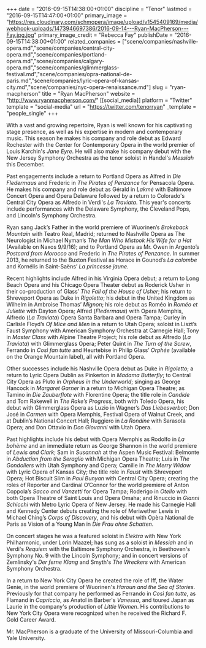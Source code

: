 +++
date = "2016-09-15T14:38:00+01:00"
discipline = "Tenor"
lastmod = "2016-09-15T14:47:00+01:00"
primary_image = "https://res.cloudinary.com/schmopera/image/upload/v1545409169/media/webhook-uploads/1473946697386/2016-09-14---Ryan-MacPherson---Fay.jpg.jpg"
primary_image_credit = "Rebecca Fay"
publishDate = "2016-09-15T14:38:00+01:00"
related_companies = ["scene/companies/nashville-opera.md","scene/companies/central-city-opera.md","scene/companies/portland-opera.md","scene/companies/calgary-opera.md","scene/companies/glimmerglass-festival.md","scene/companies/opra-national-de-paris.md","scene/companies/lyric-opera-of-kansas-city.md","scene/companies/nyc-opera-renaissance.md"]
slug = "ryan-macpherson"
title = "Ryan MacPherson"
website = "http://www.ryanmacpherson.com/"
[[social_media]]
platform = "Twitter"
template = "social-media"
url = "https://twitter.com/tenorryan"
_template = "people_single"
+++

With a vast and growing repertoire, Ryan is well known for his captivating stage presence, as well as his expertise in modern and contemporary music. This season he makes his company and role debut as Edward Rochester with the Center for Contemporary Opera in the world premier of Louis Karchin's *Jane Eyre*. He will also make his company debut with the New Jersey Symphony Orchestra as the tenor soloist in Handel's *Messiah* this December.

Past engagements include a return to Portland Opera as Alfred in *Die Fledermaus* and Frederic in *The Pirates of Penzance* for Pensacola Opera. He makes his company and role debut as Gérald in *Lakmé* with Baltimore Concert Opera and Opera Delaware followed by a return to Colorado's Central City Opera as Alfredo in Verdi's *La Traviata*. This year's concerts include performances with the Delaware Symphony, the Cleveland Pops, and Lincoln's Symphony Orchestra. 

Ryan sang Jack’s Father in the world premiere of Wuorinen’s *Brokeback Mountain* with Teatro Real, Madrid; returned to Nashville Opera as The Neurologist in Michael Nyman’s *The Man Who Mistook His Wife for a Hat* (Available on Naxos 9/9/16); and to Portland Opera as Mr. Owen in Argento’s *Postcard from Morocco* and Frederic in *The Pirates of Penzance*. In summer 2013, he returned to the Buxton Festival as Horace in Gounod’s *La colombe* and Kornélis in Saint-Saëns’ *La princesse jaune*.

Recent highlights include Alfred in his Virginia Opera debut; a return to Long Beach Opera and his Chicago Opera Theater debut as Roderick Usher in their co-production of Glass’ *The Fall of the House of Usher*; his return to Shreveport Opera as Duke in *Rigoletto*; his debut in the United Kingdom as Wilhelm in Ambroise Thomas’ *Mignon*; his role debut as Roméo in *Roméo et Juliette* with Dayton Opera; Alfred (*Fledermaus*) with Opera Memphis, Alfredo (*La Traviata*) Opera Santa Barbara and Opera Tampa; Curley in Carlisle Floyd’s *Of Mice and Men* in a return to Utah Opera; soloist in Liszt’s Faust Symphony with American Symphony Orchestra at Carnegie Hall; Tony in *Master Class* with Alpine Theatre Project; his role debut as Alfredo (*La Traviata*) with Glimmerglass Opera; Peter Quint in *The Turn of the Screw*, Ferrando in *Così fan tutte* and Heurtebise in Philip Glass’ *Orphée* (available on the Orange Mountain label), all with Portland Opera.

Other successes include his Nashville Opera debut as Duke in *Rigoletto*; a return to Lyric Opera Dublin as Pinkerton in *Madama Butterfly*; to Central City Opera as Pluto in *Orpheus in the Underworld*; singing as George Hancock in *Margaret Garner* in a return to Michigan Opera Theatre; as Tamino in *Die Zauberflote* with Florentine Opera; the title role in *Candide* and Tom Rakewell in *The Rake’s Progress*, both with Toledo Opera, his debut with Glimmerglass Opera as Luzio in Wagner’s *Das Liebesverbot*; Don José in *Carmen* with Opera Memphis, Festival Opera of Walnut Creek, and at Dublin’s National Concert Hall; Ruggiero in *La Rondine* with Sarasota Opera; and Don Ottavio in *Don Giovanni* with Utah Opera.

Past highlights include his debut with Opera Memphis as Rodolfo in *La bohème* and an immediate return as George Shannon in the world premiere of *Lewis and Clark*; Sam in *Susannah* at the Aspen Music Festival: Belmonte in *Abduction from the Seraglio* with Michigan Opera Theatre; Luis in *The Gondoliers* with Utah Symphony and Opera; Camille in *The Merry Widow* with Lyric Opera of Kansas City; the title role in *Faust* with Shreveport Opera; Hot Biscuit Slim in *Paul Bunyan* with Central City Opera; creating the roles of Reporter and Cardinal O’Connor for the world premiere of Anton Coppola’s *Sacco and Vanzetti* for Opera Tampa; Roderigo in *Otello* with both Opera Theatre of Saint Louis and Opera Omaha; and Rinuccio in *Gianni Schicchi* with Metro Lyric Opera of New Jersey. He made his Carnegie Hall and Kennedy Center debuts creating the role of Meriwether Lewis in Michael Ching’s *Corps of Discovery*, and his debut with Opèra National de Paris as Vision of a Young Man in *Die Frau ohne Schatten*.

On concert stages he was a featured soloist in *Elektra* with New York Philharmonic, under Lorin Maazel; has sung as a soloist in *Messiah* and in Verdi's *Requiem* with the Baltimore Symphony Orchestra, in Beethoven's Symphony No. 9 with the Lincoln Symphony; and in concert versions of Zemlinsky's *Der ferne Klang* and Smyth's *The Wreckers* with American Symphony Orchestra.

In a return to New York City Opera he created the role of Iff, the Water Genie, in the world premiere of Wuorinen's *Haroun and the Sea of Stories*. Previously for that company he performed as Ferrando in *Così fan tutte*, as Flamand in *Capriccio*, as Anatol in Barber's *Vanessa*, and toured Japan as Laurie in the company's production of *Little Women*. His contributions to New York City Opera were recognized when he received the Richard F. Gold Career Award.

Mr. MacPherson is a graduate of the University of Missouri-Columbia and Yale University.
